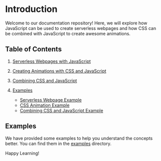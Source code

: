 # Introduction

Welcome to our documentation repository! Here, we will explore how JavaScript can be used to create serverless webpages and how CSS can be combined with JavaScript to create awesome animations.

## Table of Contents

1. [Serverless Webpages with JavaScript](./javascript/serverless_webpages.md)
2. [Creating Animations with CSS and JavaScript](./javascript/css_animations.md)
3. [Combining CSS and JavaScript](./javascript/js_css_combination.md)
4. [Examples](#examples)

    - [Serverless Webpage Example](./examples/serverless_example.js)
    - [CSS Animation Example](./examples/css_animation_example.js)
    - [Combining CSS and JavaScript Example](./examples/js_css_combination_example.js)

## Examples

We have provided some examples to help you understand the concepts better. You can find them in the [examples](./examples) directory.

Happy Learning!